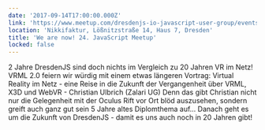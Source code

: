 ```yaml
---
date: '2017-09-14T17:00:00.000Z'
link: 'https://www.meetup.com/dresdenjs-io-javascript-user-group/events/242434446'
location: 'Nikkifaktur, Lößnitzstraße 14, Haus 7, Dresden'
title: 'We are now! 24. JavaScript Meetup'
locked: false
---
```

2 Jahre DresdenJS sind doch nichts im Vergleich zu 20 Jahren VR im Netz! VRML 2.0 feiern wir würdig mit einem etwas längeren Vortrag: Virtual Reality im Netz - eine Reise in die Zukunft der Vergangenheit über VRML, X3D und WebVR - Christian Ulbrich (Zalari UG) Denn das gibt Christian nicht nur die Gelegenheit mit der Oculus Rift vor Ort blöd auszusehen, sondern greift auch ganz gut sein 5 Jahre altes Diplomthema auf... Danach geht es um die Zukunft von DresdenJS - damit es uns auch noch in 20 Jahren gibt!
